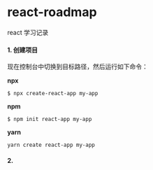 # react-roadmap
react 学习记录

#### 1. 创建项目

现在控制台中切换到目标路径，然后运行如下命令：

**npx**

~~~shell
$ npx create-react-app my-app
~~~

**npm**

~~~shell
$ npm init react-app my-app
~~~

**yarn**

~~~shell
yarn create react-app my-app
~~~



#### 2. 